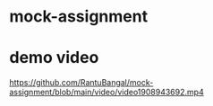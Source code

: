 # mock-assignment
# demo video
https://github.com/RantuBangal/mock-assignment/blob/main/video/video1908943692.mp4
